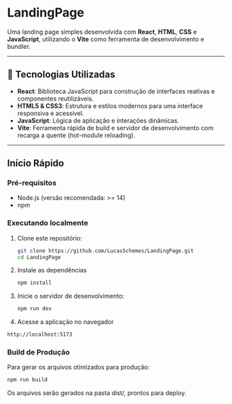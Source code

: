 # LandingPage

Uma landing page simples desenvolvida com **React**, **HTML**, **CSS** e **JavaScript**, utilizando o **Vite** como ferramenta de desenvolvimento e bundler.

---

## 🧰 Tecnologias Utilizadas

- **React**: Biblioteca JavaScript para construção de interfaces reativas e componentes reutilizáveis.  
- **HTML5 & CSS3**: Estrutura e estilos modernos para uma interface responsiva e acessível.  
- **JavaScript**: Lógica de aplicação e interações dinâmicas.  
- **Vite**: Ferramenta rápida de build e servidor de desenvolvimento com recarga a quente (hot-module reloading).

---

##  Início Rápido

###  Pré-requisitos

- Node.js (versão recomendada: >= 14)  
- npm 

###  Executando localmente

1. Clone este repositório:

   ```bash
   git clone https://github.com/LucasSchemes/LandingPage.git
   cd LandingPage
   ```
2. Instale as dependências
   ```bash
   npm install
    ```
3. Inicie o servidor de desenvolvimento:
   ```bash
   npm run dev
   ```
4. Acesse a aplicação no navegador
  ```bash
  http://localhost:5173
```
### Build de Produção
Para gerar os arquivos otimizados para produção:
 ```bash
npm run build
```
Os arquivos serão gerados na pasta dist/, prontos para deploy.
